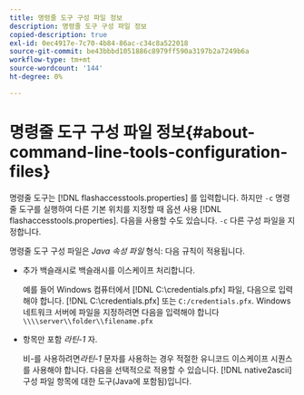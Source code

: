 ```yaml
---
title: 명령줄 도구 구성 파일 정보
description: 명령줄 도구 구성 파일 정보
copied-description: true
exl-id: 0ec4917e-7c70-4b84-86ac-c34c8a522018
source-git-commit: be43bbbd1051886c8979ff590a3197b2a7249b6a
workflow-type: tm+mt
source-wordcount: '144'
ht-degree: 0%

---
```


# 명령줄 도구 구성 파일 정보{#about-command-line-tools-configuration-files}

명령줄 도구는 [!DNL flashaccesstools.properties] 를 입력합니다. 하지만 `-c` 명령줄 도구를 실행하여 다른 기본 위치를 지정할 때 옵션 사용 [!DNL flashaccesstools.properties]. 다음을 사용할 수도 있습니다. `-c` 다른 구성 파일을 지정합니다.

명령줄 도구 구성 파일은 *Java 속성 파일* 형식: 다음 규칙이 적용됩니다.

* 추가 백슬래시로 백슬래시를 이스케이프 처리합니다.

   예를 들어 Windows 컴퓨터에서 [!DNL C:\credentials.pfx] 파일, 다음으로 입력해야 합니다. [!DNL C:\\credentials.pfx] 또는 `C:/credentials.pfx`. Windows 네트워크 서버에 파일을 지정하려면 다음을 입력해야 합니다 `\\\\server\\folder\\filename.pfx`
* 항목만 포함 *라틴-1* 자.

   비-를 사용하려면&#x200B;*라틴-1* 문자를 사용하는 경우 적절한 유니코드 이스케이프 시퀀스를 사용해야 합니다. 다음을 선택적으로 적용할 수 있습니다. [!DNL native2ascii] 구성 파일 항목에 대한 도구(Java에 포함됨)입니다.
